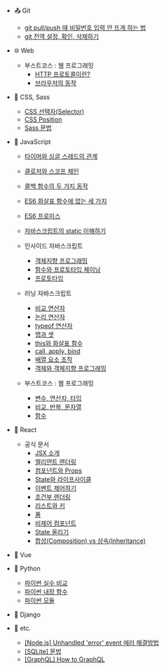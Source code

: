 - :outbox_tray: Git
  - [git pull/push 때 비밀번호 입력 안 뜨게 하는 법](/git/credential-caching.md)
  - [git 전역 설정, 확인, 삭제하기](/git/git-config.md)

- :globe_with_meridians: Web
  - 부스트코스 : 웹 프로그래밍
    - [HTTP 프로토콜이란?](/web/boost-http-protocol.md)
    - [브라우저의 동작](/web/boost-browser.md)

- :nail_care: CSS, Sass
  - [CSS 선택자(Selector)](/css-sass/css-selector.md)
  - [CSS Position](/css-sass/css-position.md)
  - [Sass 문법](/css-sass/sass-syntax.md)

- :lemon: JavaScript
  - [타이머와 싱글 스레드의 관계](/javascript/timer-thread.md)
  - [클로저와 스코프 체인](/javascript/closure-scope-chain.md)
  - [콜백 함수의 두 가지 동작](/javascript/sync-async-callback.md)
  - [ES6 화살표 함수에 없는 세 가지](/javascript/arrow-function.md)
  - [ES6 프로미스](/javascript/promise.md)
  - [자바스크립트의 static 이해하기](/javascript/static.md)

  - 인사이드 자바스크립트
    - [객체지향 프로그래밍](/javascript/insidejs-oop.md)
    - [함수와 프로토타입 체이닝](/javasciprt/insidejs-function.md)
    - [프로토타입](/javascript/insidejs-prototype.md)

  - 러닝 자바스크립트
    - [비교 연산자](/javascript/learningjs-compare-ops.md)
    - [논리 연산자](/javascript/learningjs-logical-ops.md)
    - [typeof 연산자](/javascript/learningjs-typeof-op.md)
    - [맵과 셋](/javascript/learningjs-map-and-set.md)
    - [this와 화살표 함수](/javascript/learningjs-this-and-arrow-notation.md)
    - [call, apply, bind](/javascript/learningjs-call-apply-bind.md)
    - [배열 요소 조작](/javascript/learningjs-array-manipulation.md)
    - [객체와 객체지향 프로그래밍](/javascript/learningjs-object.md)

  - 부스트코스 : 웹 프로그래밍
    - [변수, 연산자, 타입](/javascript/boost-variable.md)
    - [비교, 반복, 문자열](/javascript/boost-control.md)
    - [함수](/javascript/boost-function.md)

- :peach: React
  - 공식 문서
    - [JSX 소개](/react/introducing-jsx.md)
    - [엘리먼트 렌더링](/react/rendering-elements.md)
    - [컴포넌트와 Props](/react/components-and-props.md)
    - [State와 라이프사이클](/react/state-and-lifecycle.md)
    - [이벤트 제어하기](/react/handling-events.md)
    - [조건부 렌더링](/react/conditional-rendering.md)
    - [리스트와 키](/react/lists-and-keys.md)
    - [폼](/react/forms.md)
    - [비제어 컴포넌트](/react/uncontrolled-components.md)
    - [State 올리기](/react/lifting-state-up.md)
    - [합성(Composition) vs 상속(Inheritance)](/react/composition-vs-inheritance.md)

- :green_apple: Vue

- :snake: Python
  - [파이썬 실수 비교](/python/comparing-float.md)
  - [파이썬 내장 함수](/python/builtin-functions.md)
  - [파이썬 모듈](/python/modules.md)

- :tangerine: Django

- :thought_balloon: etc.
  - [[Node.js] Unhandled 'error' event 에러 해결방법](/etc/node-listen-error.md)
  - [[SQLite] 문법](/etc/sqlite-syntax.md)
  - [[GraphQL] How to GraphQL](/etc/how-to-graphql.md)
